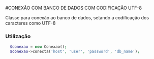 #CONEXÃO COM BANCO DE DADOS COM CODIFICAÇÃO UTF-8

Classe para conexão ao banco de dados, setando a codificação dos caracteres como UTF-8


### Utilização
```php
  $conexao = new Conexao();
  $conexao->conecta('host', 'user', 'password', 'db_name');
```
